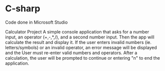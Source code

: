 # C-sharp
Code done in Microsoft Studio

Calculator Project
  A simple console application that asks for a number input, an operator (+,-,*,/), and a second number input. Then the app will calculate the result and display it.
  If the user enters invalid numbers (ie. letters/symbols) or an invalid operator, an error message will be displayed and the User must re-enter valid numbers and operators.
  After a calculation, the user will be prompted to continue or entering "n" to end the application.
